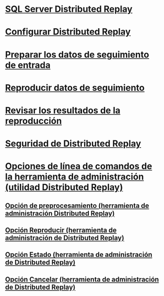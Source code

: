 # [SQL Server Distributed Replay](sql-server-distributed-replay.md)
# [Configurar Distributed Replay](configure-distributed-replay.md)
# [Preparar los datos de seguimiento de entrada](prepare-the-input-trace-data.md)
# [Reproducir datos de seguimiento](replay-trace-data.md)
# [Revisar los resultados de la reproducción](review-the-replay-results.md)
# [Seguridad de Distributed Replay](distributed-replay-security.md)
# [Opciones de línea de comandos de la herramienta de administración (utilidad Distributed Replay)](administration-tool-command-line-options-distributed-replay-utility.md)
## [Opción de preprocesamiento (herramienta de administración Distributed Replay)](preprocess-option-distributed-replay-administration-tool.md)
## [Opción Reproducir (herramienta de administración de Distributed Replay)](replay-option-distributed-replay-administration-tool.md)
## [Opción Estado (herramienta de administración de Distributed Replay)](status-option-distributed-replay-administration-tool.md)
## [Opción Cancelar (herramienta de administración de Distributed Replay)](cancel-option-distributed-replay-administration-tool.md)

